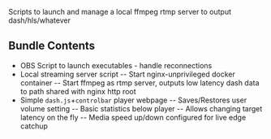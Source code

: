 Scripts to launch and manage a local ffmpeg rtmp server to output dash/hls/whatever

## Bundle Contents
- OBS Script to launch executables - handle reconnections
- Local streaming server script
-- Start nginx-unprivileged docker container
-- Start ffmpeg as rtmp server, outputs low latency dash data to path shared with nginx http root
- Simple `dash.js`+`controlbar` player webpage
-- Saves/Restores user volume setting
-- Basic statistics below player
-- Allows changing target latency on the fly
-- Media speed up/down configured for live edge catchup

